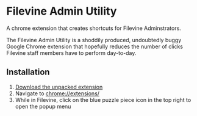 # Filevine Admin Utility
A chrome extension that creates shortcuts for Filevine Adminstrators.

The Filevine Admin Utility is a shoddily produced, undoubtedly buggy Google Chrome extension that hopefully reduces the number of clicks Filevine staff members have to perform day-to-day.

## Installation

1. [Download the unpacked extension](https://github.com/jakefv/FV-Admin-Toolbar/archive/master.zip)
2. Navigate to [chrome://extensions/](chrome://extensions/)
3. While in Filevine, click on the blue puzzle piece icon in the top right to open the popup menu
